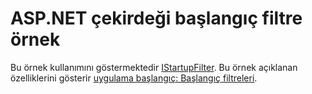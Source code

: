 # <a name="aspnet-core-startup-filter-sample"></a>ASP.NET çekirdeği başlangıç filtre örnek

Bu örnek kullanımını göstermektedir [IStartupFilter](https://docs.microsoft.com/en-us/dotnet/api/microsoft.aspnetcore.hosting.istartupfilter). Bu örnek açıklanan özelliklerini gösterir [uygulama başlangıç: Başlangıç filtreleri](https://docs.microsoft.com/aspnet/core/fundamentals/startup#startup-filters).
